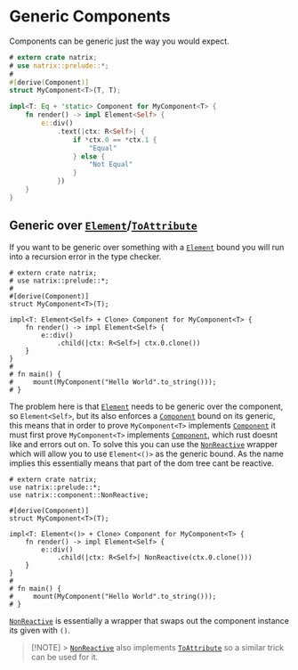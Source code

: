 # Generic Components

Components can be generic just the way you would expect.

```rust
# extern crate natrix;
# use natrix::prelude::*;
#
#[derive(Component)]
struct MyComponent<T>(T, T);

impl<T: Eq + 'static> Component for MyComponent<T> {
    fn render() -> impl Element<Self> {
        e::div()
            .text(|ctx: R<Self>| {
                if *ctx.0 == *ctx.1 {
                    "Equal"
                } else {
                    "Not Equal"
                }
            })
    }
}
```

## Generic over [`Element`](element::Element)/[`ToAttribute`](html_elements::ToAttribute)

If you want to be generic over something with a [`Element`](element::Element) bound you will run into a recursion error in the type checker.

```rust,compile_fail
# extern crate natrix;
# use natrix::prelude::*;
#
#[derive(Component)]
struct MyComponent<T>(T);

impl<T: Element<Self> + Clone> Component for MyComponent<T> {
    fn render() -> impl Element<Self> {
        e::div()
            .child(|ctx: R<Self>| ctx.0.clone())
    }
}
#
# fn main() {
#     mount(MyComponent("Hello World".to_string()));
# }
```

The problem here is that [`Element`](element::Element) needs to be generic over the component, so `Element<Self>`,
but its also enforces a [`Component`](component::Component) bound on its generic, this means that in order to prove `MyComponent<T>` implements [`Component`](component::Component) it must first prove `MyComponent<T>` implements [`Component`](component::Component), which rust doesnt like and errors out on. To solve this you can use the [`NonReactive`](component::NonReactive) wrapper which will allow you to use `Element<()>` as the generic bound. As the name implies this essentially means that part of the dom tree cant be reactive.

```rust,no_run
# extern crate natrix;
use natrix::prelude::*;
use natrix::component::NonReactive;

#[derive(Component)]
struct MyComponent<T>(T);

impl<T: Element<()> + Clone> Component for MyComponent<T> {
    fn render() -> impl Element<Self> {
        e::div()
            .child(|ctx: R<Self>| NonReactive(ctx.0.clone()))
    }
}
#
# fn main() {
#     mount(MyComponent("Hello World".to_string()));
# }
```

[`NonReactive`](component::NonReactive) is essentially a wrapper that swaps out the component instance its given with `()`.

> [!NOTE] > [`NonReactive`](component::NonReactive) also implements [`ToAttribute`](html_elements::ToAttribute) so a similar trick can be used for it.
